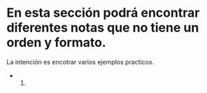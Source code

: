 #  En esta sección podrá encontrar diferentes notas que no tiene un orden y formato. 
La intención es encotrar varios ejemplos practicos.

* 1.
